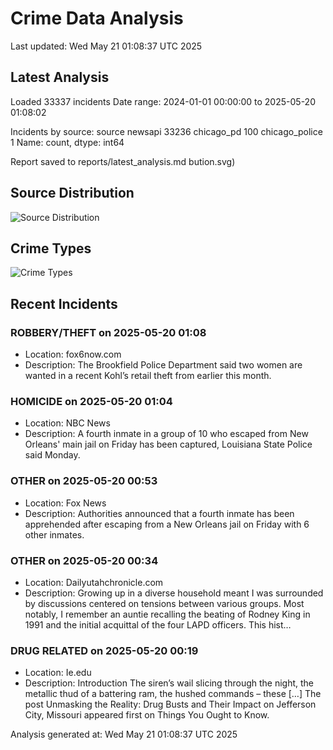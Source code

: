 # Crime Data Analysis
Last updated: Wed May 21 01:08:37 UTC 2025

## Latest Analysis

Loaded 33337 incidents
Date range: 2024-01-01 00:00:00 to 2025-05-20 01:08:02

Incidents by source:
source
newsapi           33236
chicago_pd          100
chicago_police        1
Name: count, dtype: int64

Report saved to reports/latest_analysis.md
bution.svg)

## Source Distribution
![Source Distribution](images/source_distribution.svg)

## Crime Types
![Crime Types](images/crime_types.svg)

## Recent Incidents

### ROBBERY/THEFT on 2025-05-20 01:08
- Location: fox6now.com
- Description: The Brookfield Police Department said two women are wanted in a recent Kohl’s retail theft from earlier this month.


### HOMICIDE on 2025-05-20 01:04
- Location: NBC News
- Description: A fourth inmate in a group of 10 who escaped from New Orleans' main jail on Friday has been captured, Louisiana State Police said Monday.


### OTHER on 2025-05-20 00:53
- Location: Fox News
- Description: Authorities announced that a fourth inmate has been apprehended after escaping from a New Orleans jail on Friday with 6 other inmates.


### OTHER on 2025-05-20 00:34
- Location: Dailyutahchronicle.com
- Description: Growing up in a diverse household meant I was surrounded by discussions centered on tensions between various groups. Most notably, I remember an auntie recalling the beating of Rodney King in 1991 and the initial acquittal of the four LAPD officers. This hist…


### DRUG RELATED on 2025-05-20 00:19
- Location: Ie.edu
- Description: Introduction The siren’s wail slicing through the night, the metallic thud of a battering ram, the hushed commands – these […]
The post Unmasking the Reality: Drug Busts and Their Impact on Jefferson City, Missouri appeared first on Things You Ought to Know.

Analysis generated at: Wed May 21 01:08:37 UTC 2025
